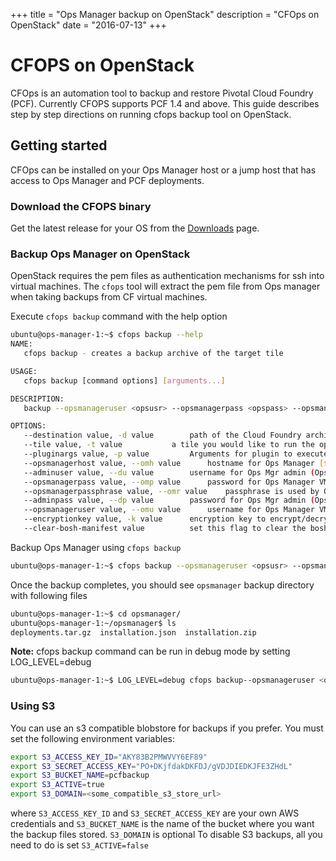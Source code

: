+++
title = "Ops Manager backup on OpenStack"
description = "CFOps on OpenStack"
date = "2016-07-13"
+++

# CFOPS on OpenStack
CFOps is an automation tool to backup and restore Pivotal Cloud Foundry (PCF). Currently CFOPS supports PCF 1.4 and above.
This guide describes step by step directions on running cfops backup tool on OpenStack.

## Getting started
CFOps can be installed on your Ops Manager host or a jump host that has access to Ops Manager and PCF deployments.

### Download the CFOPS binary

Get the latest release for your OS from the <a class="page-scroll" href="./downloads/release">Downloads</a> page.

### Backup Ops Manager on OpenStack
OpenStack requires the pem files as authentication mechanisms for ssh into virtual machines. The `cfops` tool will extract the pem file from Ops manager when taking backups from CF virtual machines.

Execute `cfops backup` command with the help option

```bash
ubuntu@ops-manager-1:~$ cfops backup --help
NAME:
   cfops backup - creates a backup archive of the target tile

USAGE:
   cfops backup [command options] [arguments...]

DESCRIPTION:
   backup --opsmanageruser <opsusr> --opsmanagerpass <opspass> --opsmanagerhost <host> --adminuser <usr> --adminpass <pass> --opsmanagerpassphrase <passphrase> --destination . --tile elastic-runtime

OPTIONS:
   --destination value, -d value		path of the Cloud Foundry archive [$CFOPS_DEST_PATH]
   --tile value, -t value			a tile you would like to run the operation on [$CFOPS_TILE]
   --pluginargs value, -p value			Arguments for plugin to execute [$CFOPS_PLUGIN_ARGS]
   --opsmanagerhost value, --omh value		hostname for Ops Manager [$CFOPS_HOST]
   --adminuser value, --du value		username for Ops Mgr admin (Ops Manager WebConsole Credentials) [$CFOPS_ADMIN_USER]
   --opsmanagerpass value, --omp value		password for Ops Manager VM Access (used for ssh connections) [$CFOPS_OM_PASS]
   --opsmanagerpassphrase value, --omr value	passphrase is used by Ops Manager 1.7 to decrypt the installation files during restore [$CFOPS_OM_PASSPHRASE]
   --adminpass value, --dp value		password for Ops Mgr admin (Ops Manager WebConsole Credentials) [$CFOPS_ADMIN_PASS]
   --opsmanageruser value, --omu value		username for Ops Manager VM Access (used for ssh connections) [$CFOPS_OM_USER]
   --encryptionkey value, -k value		encryption key to encrypt/decrypt your archive (key lengths supported are 16, 24, 32 for AES-128, AES-192, or AES-256) [$CFOPS_ENCRYPTION_KEY]
   --clear-bosh-manifest value			set this flag to clear the bosh-deployments.yml (this should only affect a restore of Ops-Manager) [$CFOPS_CLEAR_BOSH_MANIFEST]
```

Backup Ops Manager using <code>cfops backup</code>
```bash
ubuntu@ops-manager-1:~$ cfops backup --opsmanageruser <opsusr> --opsmanagerpass <opspass> --opsmanagerhost <host> --adminuser <usr> --adminpass <pass> --opsmanagerpassphrase <passphrase> --destination <path> --tile ops-manager
```

Once the backup completes, you should see <code>opsmanager</code> backup directory with following files
```bash
ubuntu@ops-manager-1:~$ cd opsmanager/
ubuntu@ops-manager-1:~/opsmanager$ ls
deployments.tar.gz  installation.json  installation.zip
```
__Note:__  cfops backup command can be run in debug mode by setting LOG_LEVEL=debug
```bash
ubuntu@ops-manager-1:~$ LOG_LEVEL=debug cfops backup--opsmanageruser <opsusr> --opsmanagerpass <opspass> --opsmanagerhost <host> --adminuser <usr> --adminpass <pass> --opsmanagerpassphrase <passphrase> --destination <path> --tile ops-manager
```

### Using S3

You can use an s3 compatible blobstore for backups if you prefer. You must set the following environment variables:
```bash
export S3_ACCESS_KEY_ID="AKY83B2PMWVVY6EF89"
export S3_SECRET_ACCESS_KEY="PO+DKjfdakDKFDJ/gVDJDIEDKJFE3ZHdL"
export S3_BUCKET_NAME=pcfbackup
export S3_ACTIVE=true
export S3_DOMAIN=<some_compatible_s3_store_url>
```
where `S3_ACCESS_KEY_ID` and `S3_SECRET_ACCESS_KEY` are your own AWS credentials and `S3_BUCKET_NAME` is the name of the bucket where you want the backup files stored. `S3_DOMAIN` is optional
To disable S3 backups, all you need to do is set `S3_ACTIVE=false`
